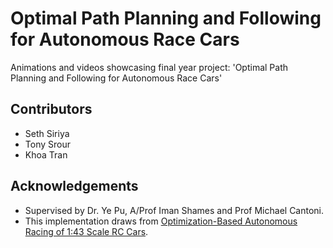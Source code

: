 # Optimal Path Planning and Following for Autonomous Race Cars
Animations and videos showcasing final year project: 'Optimal Path Planning and Following for Autonomous Race Cars'

## Contributors
 * Seth Siriya
 * Tony Srour
 * Khoa Tran

## Acknowledgements
 * Supervised by Dr. Ye Pu, A/Prof Iman Shames and Prof Michael Cantoni.
 * This implementation draws from [Optimization-Based Autonomous Racing of 1:43 Scale RC Cars](https://arxiv.org/abs/1711.07300).
